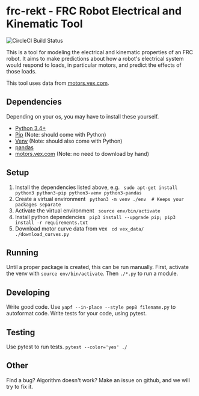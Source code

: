 frc-rekt - FRC Robot Electrical and Kinematic Tool
==================================================

![CircleCI Build Status](https://circleci.com/gh/jaustinpage/frc-rekt.svg?style=shield&circle-token=ce65d30cde7772fda8b5a2f93fa28ff9efa42fb4)

This is a tool for modeling the electrical and kinematic properties of an 
FRC robot. It aims to make predictions about how a robot's electrical system
would respond to loads, in particular motors, and predict the effects of 
those loads.

This tool uses data from [motors.vex.com](http://motors.vex.com/).

Dependencies
------------

Depending on your os, you may have to install these yourself.

*  [Python 3.4+](https://www.python.org/downloads/)
*  [Pip](https://pypi.python.org/pypi/pip) (Note: should come with Python)
*  [Venv](https://docs.python.org/3/tutorial/venv.html) (Note: should also 
      come with Python)
*  [pandas](http://pandas.pydata.org/pandas-docs/stable/install.html)
*  [motors.vex.com](http://motors.vex.com/) (Note: no need to download by 
      hand)

Setup
-----

1. Install the dependencies listed above, e.g. `
    sudo apt-get install python3 python3-pip python3-venv python3-pandas`
1. Create a virtual environment `
    python3 -m venv ./env  # Keeps your packages separate`
1. Activate the virtual environment `
    source env/bin/activate`
1. Install python dependencies `
    pip3 install --upgrade pip;
    pip3 install -r requirements.txt`
1. Download motor curve data from vex `
    cd vex_data/
    ./download_curves.py`

Running
-------

Until a proper package is created, this can be run manually. First, activate
the venv with `source env/bin/activate`. Then `./*.py` to run a module.

Developing
----------

Write good code.
Use `yapf --in-place --style pep8 filename.py` to autoformat code.
Write tests for your code, using pytest.

Testing
-------

Use pytest to run tests. `pytest --color='yes' ./`

Other
-----

Find a bug? Algorithm doesn't work? Make an issue on github, and we will try to
fix it.
